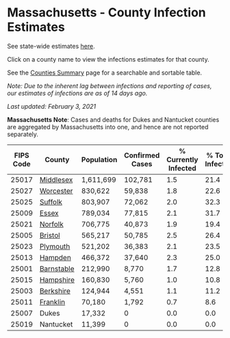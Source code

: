 # Massachusetts - County Infection Estimates

See state-wide estimates [here](/infections/us-ma).

Click on a county name to view the infections estimates for that county.

See the [Counties Summary](/infections/summary-counties) page for a searchable and sortable table.

*Note: Due to the inherent lag between infections and reporting of cases, our estimates of infections are as of 14 days ago.*

*Last updated: February 3, 2021*

**Massachusetts Note**: Cases and deaths for Dukes and Nantucket counties are aggregated by Massachusetts into one, and hence are not reported separately.

|   FIPS Code |                   County |   Population |   Confirmed Cases |   % Currently Infected |   % Total Infected |
|-------------|--------------------------|--------------|-------------------|------------------------|--------------------|
|       25017 |   [Middlesex](middlesex) |    1,611,699 |           102,781 |                    1.5 |               21.4 |
|       25027 |   [Worcester](worcester) |      830,622 |            59,838 |                    1.8 |               22.6 |
|       25025 |       [Suffolk](suffolk) |      803,907 |            72,062 |                    2.0 |               32.3 |
|       25009 |           [Essex](essex) |      789,034 |            77,815 |                    2.1 |               31.7 |
|       25021 |       [Norfolk](norfolk) |      706,775 |            40,873 |                    1.9 |               19.4 |
|       25005 |       [Bristol](bristol) |      565,217 |            50,785 |                    2.5 |               26.4 |
|       25023 |     [Plymouth](plymouth) |      521,202 |            36,383 |                    2.1 |               23.5 |
|       25013 |       [Hampden](hampden) |      466,372 |            37,640 |                    2.3 |               25.0 |
|       25001 | [Barnstable](barnstable) |      212,990 |             8,770 |                    1.7 |               12.8 |
|       25015 |   [Hampshire](hampshire) |      160,830 |             5,760 |                    1.0 |               10.8 |
|       25003 |   [Berkshire](berkshire) |      124,944 |             4,551 |                    1.1 |               11.2 |
|       25011 |     [Franklin](franklin) |       70,180 |             1,792 |                    0.7 |                8.6 |
|       25007 |                    Dukes |       17,332 |                 0 |                    0.0 |                0.0 |
|       25019 |                Nantucket |       11,399 |                 0 |                    0.0 |                0.0 |